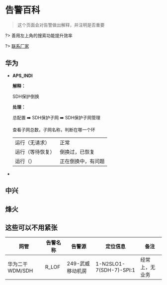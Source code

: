 # 告警百科

> 这个页面会对告警做出解释，并注明是否重要

?> 善用左上角的搜索功能提升效率

?>  [联系厂家](/backbone/contact.md)



## 华为

- **APS_INDI**

  **解释：**

  SDH保护倒换

  **处理：**

  总配置 ➡️ SDH保护子网 ➡️ SDH保护子网管理

  查看子网总数，子网名称，判断在哪一个环

  |                  |                    |
  | ---------------- | ------------------ |
  | 运行（无请求）   | 正常               |
  | 运行（等待恢复） | 倒换过，已恢复     |
  | 运行（）         | 正在倒换中，有问题 |

- 



## 中兴



## 烽火



## 这些可以不用紧张

| 网管            | 告警名称 | 告警源           | 定位信息                | 备注           |
| --------------- | -------- | ---------------- | ----------------------- | -------------- |
| 华为二干WDM/SDH | R_LOF    | 249-武威移动机房 | 1-N2SLO1-7(SDH-7)-SPI:1 | 经常上，无业务 |


